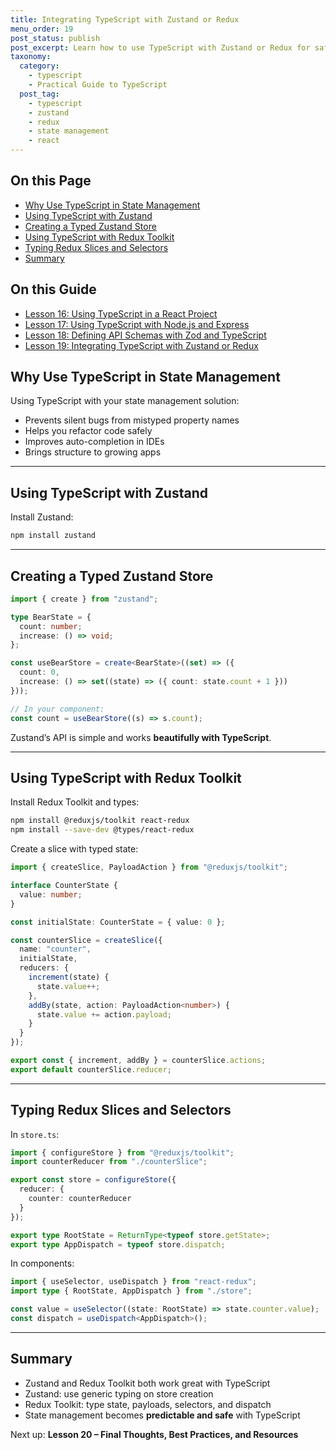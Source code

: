 ```yaml
---
title: Integrating TypeScript with Zustand or Redux
menu_order: 19
post_status: publish
post_excerpt: Learn how to use TypeScript with Zustand or Redux for safe and scalable global state management in React apps.
taxonomy:
  category:
    - typescript
    - Practical Guide to TypeScript
  post_tag:
    - typescript
    - zustand
    - redux
    - state management
    - react
---
```


<div class="toc" markdown="1">

<div class="otp" markdown="1">

## On this Page

- [Why Use TypeScript in State Management](#why-use-typescript-in-state-management)
- [Using TypeScript with Zustand](#using-typescript-with-zustand)
- [Creating a Typed Zustand Store](#creating-a-typed-zustand-store)
- [Using TypeScript with Redux Toolkit](#using-typescript-with-redux-toolkit)
- [Typing Redux Slices and Selectors](#typing-redux-slices-and-selectors)
- [Summary](#summary)

</div>

<div class="otg" markdown="1">

## On this Guide

- [Lesson 16: Using TypeScript in a React Project](./lesson-16-using-typescript-in-a-react-project)
- [Lesson 17: Using TypeScript with Node.js and Express](./lesson-17-using-typescript-with-nodejs-and-express)
- [Lesson 18: Defining API Schemas with Zod and TypeScript](./lesson-18-defining-api-schemas-with-zod-and-typescript)
- [Lesson 19: Integrating TypeScript with Zustand or Redux](./lesson-19-integrating-typescript-with-zustand-or-redux)

</div>

</div>

<div class="guru-main" markdown="1">

## Why Use TypeScript in State Management

Using TypeScript with your state management solution:

- Prevents silent bugs from mistyped property names
- Helps you refactor code safely
- Improves auto-completion in IDEs
- Brings structure to growing apps

---

## Using TypeScript with Zustand

Install Zustand:

```bash
npm install zustand
```

---

## Creating a Typed Zustand Store

```ts
import { create } from "zustand";

type BearState = {
  count: number;
  increase: () => void;
};

const useBearStore = create<BearState>((set) => ({
  count: 0,
  increase: () => set((state) => ({ count: state.count + 1 }))
}));

// In your component:
const count = useBearStore((s) => s.count);
```

Zustand’s API is simple and works **beautifully with TypeScript**.

---

## Using TypeScript with Redux Toolkit

Install Redux Toolkit and types:

```bash
npm install @reduxjs/toolkit react-redux
npm install --save-dev @types/react-redux
```

Create a slice with typed state:

```ts
import { createSlice, PayloadAction } from "@reduxjs/toolkit";

interface CounterState {
  value: number;
}

const initialState: CounterState = { value: 0 };

const counterSlice = createSlice({
  name: "counter",
  initialState,
  reducers: {
    increment(state) {
      state.value++;
    },
    addBy(state, action: PayloadAction<number>) {
      state.value += action.payload;
    }
  }
});

export const { increment, addBy } = counterSlice.actions;
export default counterSlice.reducer;
```

---

## Typing Redux Slices and Selectors

In `store.ts`:

```ts
import { configureStore } from "@reduxjs/toolkit";
import counterReducer from "./counterSlice";

export const store = configureStore({
  reducer: {
    counter: counterReducer
  }
});

export type RootState = ReturnType<typeof store.getState>;
export type AppDispatch = typeof store.dispatch;
```

In components:

```ts
import { useSelector, useDispatch } from "react-redux";
import type { RootState, AppDispatch } from "./store";

const value = useSelector((state: RootState) => state.counter.value);
const dispatch = useDispatch<AppDispatch>();
```

---

## Summary

- Zustand and Redux Toolkit both work great with TypeScript
- Zustand: use generic typing on store creation
- Redux Toolkit: type state, payloads, selectors, and dispatch
- State management becomes **predictable and safe** with TypeScript

Next up: **Lesson 20 – Final Thoughts, Best Practices, and Resources**

</div>
